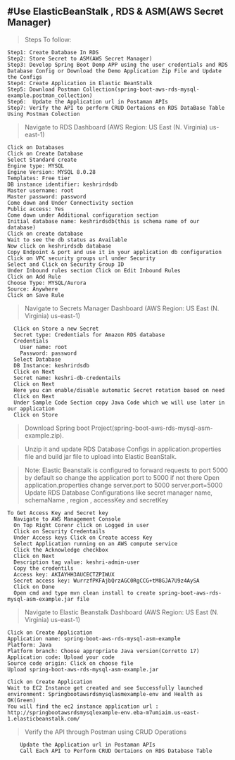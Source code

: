 

#Use ElasticBeanStalk , RDS & ASM(AWS Secret Manager)
-----------------------------------------------------------------------------------------------------------------------------------------------------------------------

> Steps To follow: 
	
	Step1: Create Database In RDS
  	Step2: Store Secret to ASM(AWS Secret Manager)
	Step3: Develop Spring Boot Demp APP using the user credentials and RDS Database Config or Download the Demo Application Zip File and Update the Configs
	Step4: Create Application in Elastic BeanStalk
	Step5: Download Postman Collection(spring-boot-aws-rds-mysql-example.postman_collection)
	Step6:  Update the Application url in Postaman APIs
	Step7: Verify the API to perform CRUD Oertaions on RDS DataBase Table Using Postman Colection

> Navigate to RDS Dashboard (AWS Region: US East (N. Virginia) us-east-1)
	
	Click on Databases
	Click on Create Database
	Select Standard create
	Engine type: MYSQL
	Engine Version: MYSQL 8.0.28
	Templates: Free tier
	DB instance identifier: keshrirdsdb
	Master username: root
	Master password: password
	Come down and Under Connectivity section
	Public access: Yes
	Come down under Additional configuration section
	Initial database name: keshrirdsdb(this is schema name of our database)
	Click on create database
	Wait to see the db status as Available
	Now click on keshrirdsdb database
	Copy Endpoint & port and use it in your application db configuration
	Click on VPC security groups url under Security
	Select and Click on Security Group ID
	Under Inbound rules section Click on Edit Inbound Rules
	Click on Add Rule
	Choose Type: MYSQL/Aurora
	Source: Anywhere
	Click on Save Rule

> Navigate to Secrets Manager Dashboard (AWS Region: US East (N. Virginia) us-east-1)

	  Click on Store a new Secret
	  Secret type: Credentials for Amazon RDS database
	  Credentials
	    User name: root
	    Password: password
	  Select Database
	  DB Instance: keshrirdsdb
	  Click on Next
	  Secret name: keshri-db-credentails
	  Click on Next
	  Here you can enable/disable automatic Secret rotation based on need
	  Click on Next
	  Under Sample Code Section copy Java Code which we will use later in our application
	  Click on Store
   
> Download Spring boot Project(spring-boot-aws-rds-mysql-asm-example.zip). 

> Unzip it and update RDS Database Configs in application.properties file and build jar file to upload into Elastic BeanStalk.
	
> Note: Elastic Beanstalk is configured to forward requests to port 5000 by default so change the application port to 5000 if not there
		Open application.properties change server.port to 5000
		server.port=5000
		Update RDS Database Configurations like secret manager name, schemaName , region , accessKey and secretKey
		
    To Get Access Key and Secret key
      Navigate to AWS Management Console
      On Top Right Corenr click on Logged in user
      Click on Security Credentails
      Under Access keys Click on Create access Key
      Select Application running on an AWS compute service
      Click the Acknowledge checkbox
      Click on Next
      Description tag value: keshri-admin-user
      Copy the credentils      
      Access key: AKIAYHH3AUCECTZPIWUX
      Secret access key: WurrzfPKFAjbQrzAGC0RgCCG+tM8GJA7U9z4AySA
      Click on Done
      Open cmd and type mvn clean install to create spring-boot-aws-rds-mysql-asm-example.jar file
		
> Navigate to Elastic Beanstalk Dashboard (AWS Region: US East (N. Virginia) us-east-1)
	
	Click on Create Application
	Application name: spring-boot-aws-rds-mysql-asm-example
	Platform: Java
	Platform branch: Choose appropriate Java version(Corretto 17)
	Application code: Upload your code
	Source code origin: Click on choose file
	Upload spring-boot-aws-rds-mysql-asm-example.jar
	
	Click on Create Application
	Wait to EC2 Instance get created and see Successfully launched environment: Springbootawsrdsmysqlasmexample-env and Health as OK(Green)
	You will find the ec2 instance application url : http://springbootawsrdsmysqlexample-env.eba-m7umiaim.us-east-1.elasticbeanstalk.com/
	
> Verify the API through Postman using CRUD Operations
		
		Update the Application url in Postaman APIs
		Call Each API to Perform CRUD Oertaions on RDS Database Table
		
		
